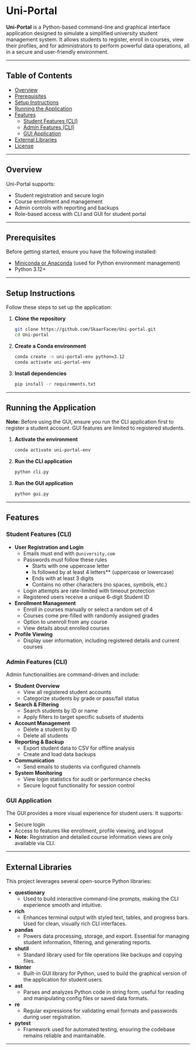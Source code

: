 # Uni-Portal

**Uni-Portal** is a Python-based command-line and graphical interface application designed to simulate a simplified university student management system. It allows students to register, enroll in courses, view their profiles, and for administrators to perform powerful data operations, all in a secure and user-friendly environment.

---

## Table of Contents

- [Overview](#overview)
- [Prerequisites](#prerequisites)
- [Setup Instructions](#setup-instructions)
- [Running the Application](#running-the-application)
- [Features](#features)
  - [Student Features (CLI)](#student-features-cli)
  - [Admin Features (CLI)](#admin-features-cli)
  - [GUI Application](#gui-application)
- [External Libraries](#external-libraries)
- [License](#license)

---

## Overview

Uni-Portal supports:
- Student registration and secure login
- Course enrollment and management
- Admin controls with reporting and backups
- Role-based access with CLI and GUI for student portal

---

## Prerequisites

Before getting started, ensure you have the following installed:

- [Miniconda or Anaconda](https://docs.conda.io/en/latest/miniconda.html) (used for Python environment management)
- Python 3.12+

---

## Setup Instructions

Follow these steps to set up the application:

1.  **Clone the repository**
    ```bash
    git clone https://github.com/SkaarFacee/Uni-portal.git
    cd Uni-portal
    ```
2.  **Create a Conda environment**
    ```bash
    conda create -n uni-portal-env python=3.12
    conda activate uni-portal-env
    ```
3.  **Install dependencies**
    ```bash
    pip install -r requirements.txt
    ```

---

## Running the Application

**Note:** Before using the GUI, ensure you run the CLI application first to register a student account. GUI features are limited to registered students.

1.  **Activate the environment**
    ```bash
    conda activate uni-portal-env
    ```
2.  **Run the CLI application**
    ```bash
    python cli.py
    ```
3.  **Run the GUI application**
    ```bash
    python gui.py
    ```

---

## Features

### Student Features (CLI)

-   **User Registration and Login**
    -   Emails must end with `@university.com`
    -   Passwords must follow these rules 
	    - Starts with one uppercase letter
	    - Is followed by at least 4 letters** (uppercase or lowercase)
	    - Ends with at least 3 digits
	    - Contains no other characters (no spaces, symbols, etc.)
    -   Login attempts are rate-limited with timeout protection
    -   Registered users receive a unique 6-digit Student ID
-   **Enrollment Management**
    -   Enroll in courses manually or select a random set of 4
    -   Courses come pre-filled with randomly assigned grades
    -   Option to unenroll from any course
    -   View details about enrolled courses
-   **Profile Viewing**
    -   Display user information, including registered details and current courses

### Admin Features (CLI)

Admin functionalities are command-driven and include:

-   **Student Overview**
    -   View all registered student accounts
    -   Categorize students by grade or pass/fail status
-   **Search & Filtering**
    -   Search students by ID or name
    -   Apply filters to target specific subsets of students
-   **Account Management**
    -   Delete a student by ID
    -   Delete all students
-   **Reporting & Backup**
    -   Export student data to CSV for offline analysis
    -   Create and load data backups
-   **Communication**
    -   Send emails to students via configured channels
-   **System Monitoring**
    -   View login statistics for audit or performance checks
    -   Secure logout functionality for session control

### GUI Application

The GUI provides a more visual experience for student users. It supports:

-   Secure login
-   Access to features like enrollment, profile viewing, and logout
-   **Note:** Registration and detailed course information views are only available via CLI.

---

## External Libraries

This project leverages several open-source Python libraries:

-   **questionary**
    -   Used to build interactive command-line prompts, making the CLI experience smooth and intuitive.
-   **rich**
    -   Enhances terminal output with styled text, tables, and progress bars. Used for clean, visually rich CLI interfaces.
-   **pandas**
    -   Powers data processing, storage, and export. Essential for managing student information, filtering, and generating reports.
-   **shutil**
    -   Standard library used for file operations like backups and copying files.
-   **tkinter**
    -   Built-in GUI library for Python, used to build the graphical version of the application for student users.
-   **ast**
    -   Parses and analyzes Python code in string form, useful for reading and manipulating config files or saved data formats.
-   **re**
    -   Regular expressions for validating email formats and passwords during user registration.
-   **pytest**
    -   Framework used for automated testing, ensuring the codebase remains reliable and maintainable.

---
